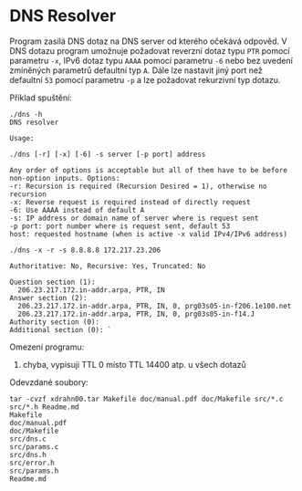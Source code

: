 DNS Resolver
============

Program zasílá DNS dotaz na DNS server od kterého očekává odpověd. V DNS dotazu program umožnuje požadovat reverzní dotaz typu `PTR` pomocí parametru `-x`, IPv6 dotaz typu `AAAA` pomocí parametru `-6` nebo bez uvedení zmíněných parametrů defaultní typ `A`. Dále lze nastavit jiný port než defaultní `53` pomocí parametru `-p` a lze požadovat rekurzivní typ dotazu.

Příklad spuštění:

```
./dns -h
DNS resolver

Usage:

./dns [-r] [-x] [-6] -s server [-p port] address

Any order of options is acceptable but all of them have to be before non-option inputs. Options:
-r: Recursion is required (Recursion Desired = 1), otherwise no recursion
-x: Reverse request is required instead of directly request
-6: Use AAAA instead of default A
-s: IP address or domain name of server where is request sent
-p port: port number where is request sent, default 53
host: requested hostname (when is active -x valid IPv4/IPv6 address)
```
```
./dns -x -r -s 8.8.8.8 172.217.23.206

Authoritative: No, Recursive: Yes, Truncated: No

Question section (1):
  206.23.217.172.in-addr.arpa, PTR, IN
Answer section (2):
  206.23.217.172.in-addr.arpa, PTR, IN, 0, prg03s05-in-f206.1e100.net
  206.23.217.172.in-addr.arpa, PTR, IN, 0, prg03s05-in-f14.J
Authority section (0):
Additional section (0): `
```

Omezení programu:

1) chyba, vypisuji TTL 0 místo TTL 14400 atp. u všech dotazů

Odevzdané soubory:

```
tar -cvzf xdrahn00.tar Makefile doc/manual.pdf doc/Makefile src/*.c src/*.h Readme.md
Makefile
doc/manual.pdf
doc/Makefile
src/dns.c
src/params.c
src/dns.h
src/error.h
src/params.h
Readme.md
```
